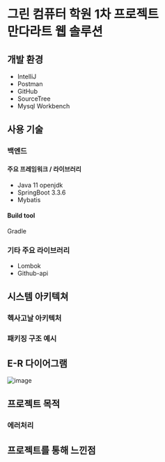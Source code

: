 # 그린 컴퓨터 학원 1차 프로젝트<br/>만다라트 웹 솔루션


## 개발 환경
- IntelliJ
- Postman
- GitHub
- SourceTree
- Mysql Workbench

## 사용 기술
### 백엔드
#### 주요 프레임워크 / 라이브러리
- Java 11 openjdk
- SpringBoot 3.3.6
- Mybatis

#### Build tool
Gradle

### 기타 주요 라이브러리
- Lombok
- Github-api

## 시스템 아키텍쳐


### 헥사고날 아키텍처


### 패키징 구조 예시


## E-R 다이어그램
![image](https://github.com/user-attachments/assets/b0e7ce5b-b1ee-4d3b-8c00-0d62bad20bc6)


## 프로젝트 목적

### 에러처리

## 프로젝트를 통해 느낀점



